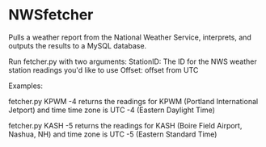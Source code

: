 # NWSfetcher
Pulls a weather report from the National Weather Service, interprets, and outputs the results to a MySQL database.

Run fetcher.py with two arguments:
StationID: The ID for the NWS weather station readings you'd like to use
Offset: offset from UTC

Examples:

fetcher.py KPWM -4
returns the readings for KPWM (Portland International Jetport) and time time zone is UTC -4 (Eastern Daylight Time)

fetcher.py KASH -5
returns the readings for KASH (Boire Field Airport, Nashua, NH) and time zone is UTC -5 (Eastern Standard Time)